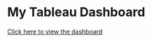 # My Tableau Dashboard  
[Click here to view the dashboard](https://public.tableau.com/views/Book2_17423628404640/BreastCancerAnalysisDashboard?:language=en-GB&publish=yes&:sid=&:redirect=auth&:display_count=n&:origin=viz_share_link)  

